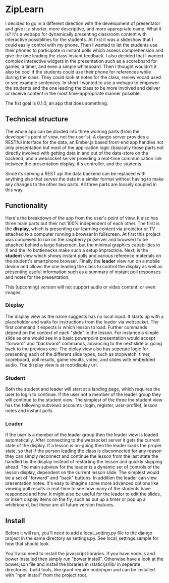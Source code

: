 # ZipLearn #
I decided to go in a different direction with the development of presentator and give it a shorter, more descriptive, and more appropriate name. What it is? It's a webapp for dynamically presenting classroom content with interactive possiblities for the students. At first it was a slideshow that I could easily control with my phone. Then I wanted to let the students use their phones to participate in instant polls which assess comprehension and give the one leading the class instant feedback. I also decided that I wanted complex interactive widgets in the presentation such as a scoreboard for games, a timer, and even a simple whiteboard. Then I thought wouldn't it also be cool if the students could use their phone for references while during the class. They could look at notes for the class, review vocad used or see example sentences. In short I wanted to use a webapp to empower the students and the one leading the class to be more involved and deliver or receive content in the most time-appropriate manner possible.

The fist goal is 0.1.0, an app that does something. 

## Technical structure ##
The whole app can be divided into three working parts (from the developer's point of view, not the user's): A django server provides a RESTful interface for the data, an Ember.js based front-end app handles not only presentation but most of the application logic (basically those parts not directly involved with getting data in and out of the data-store on the backend, and a websocket server providing a real-time communication link between the presentation display, it's controller, and the students.

Since its serving a REST api the data backend can be replaced with anything else that serves the data in a similar format without having to make any changes to the other two parts. All three parts are loosely coupled in this way.


## Functionality ##
Here's the breakdown of the app from the user's point of view. It also has three main parts but their not 100% independent of each other. The first is the **display**, which is presenting our learning content via projector or TV attached to a computer running a browser in fullscreen. At first this project was conceived to run on the raspberry pi (server and browser) to be attached behind a large flatscreen, but the minimal graphics capabilities in X and the i/o bottlenecks make such a setup impracticle. Next, is the **student** view which shows instant polls and various reference materials on the student's smartphone browser. Finally the **leader** view run on a mobile device and allows the one leading the class to control the display as well as presenting useful information such as a summary of instant poll responses and notes for the presentation.

This (upcoming) version will not support audio or video content, or even images.

### Display ###
The display view as the name suggests has no local input. It starts up with a placeholder and waits for instructions from the leader via websocket. The first command it expects is which lesson to load. Further commands depend on the context of each "slide" in the lesson. For instance a simple slide as one would see in a basic powerpoint presentation would accept "forward" and "backward" commands, advancing to the next slide or going back to the previous one. The diplay view also has seperate logic for presenting each of the different slide types, such as stopwatch, timer, scoreboard, poll results, game results, video, and slides with embedded audio. The display view is at root/display url.

### Student ###
Both the student and leader will start at a landing page, which requires the user to login to continue. If the user not a member of the leader group they will continue to the student view. The simplest of the three the student view has the following subviews accounts (login, register, user-profile), lesson notes and instant polls.

### Leader ###
If the user is a member of the leader group then the leader view is loaded automatically. After connecting to the websocket server it gets the current state of the display. If a lesson is on-going then the leader loads the proper state, so that if the person leading the class is disconnected for any reason they can simply reconnect and continue the lesson from the last state the handled by the display instead of restarting the lesson and quickly skipping ahead. The main subview for the leader is a dynamic set of controls of the lesson display, dependent on the current lesson slide. The simplest would be a set of "forward" and "back" buttons. In addition the leader can view presentation notes. It's easy to imagine some more advanced options like viewing poll results in real-time to see how many of the students have responded and how. It might also be useful for the leader to edit the slides, or insert display items on the fly, such as put up a timer or pop up a whiteboard, but these are all future version features.

## Install ##
Before it will run, you'll need to add a local_setting.py file to the django project in the same directory as settings.py. See local_settings.sample for how that should look.

You'll also need to install the javascript libraries. If you have node.js and bower installed then simply run "bower install". Otherwise have a look at the bower.json file and install the libraries in /static/js/lib/ in seperate directories. build tools, like grunt require node/npm and can be installed with "npm install" from the project root.
